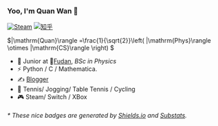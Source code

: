 ### Yoo, I'm Quan Wan 👋

[![Steam](https://img.shields.io/badge/dynamic/json?url=https%3A%2F%2Fapi.swo.moe%2Fstats%2Fsteamgames%2F76561198801360914&query=count&color=0b1a37&label=Steam&labelColor=134375&logo=steam&suffix=+games&cacheSeconds=3600)](https://steamcommunity.com/profiles/76561198801360914)
[![知乎](https://img.shields.io/badge/dynamic/json?url=https%3A%2F%2Fapi.swo.moe%2Fstats%2Fzhihu%2Fqi-yue-liu-huo-20-18&query=count&color=282c34&label=zhihu&labelColor=0084ff&logo=zhihu&logoColor=ffffff&suffix=+follower&cacheSeconds=3600)](https://www.zhihu.com/people/qi-yue-liu-huo-20-18)

$|\mathrm{Quan}\rangle =\frac{1}{\sqrt{2}}\left( |\mathrm{Phys}\rangle \otimes |\mathrm{CS}\rangle \right) $

- 🍻 Junior at 🏫[Fudan](https://www.fudan.edu.cn), _BSc in Physics_
- ⚡ Python / C / Mathematica.
- ✍️ [Blogger](https://qwanphys.github.io)
- 🏃 Tennis/ Jogging/ Table Tennis / Cycling
- 🎮 Steam/ Switch / XBox

<h6>* These nice badges are generated by <a href="https://shields.io/">Shields.io</a> and <a href="https://github.com/spencerwooo/Substats">Substats</a>.</h6>
